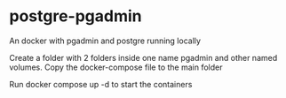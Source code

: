 # postgre-pgadmin

An docker with pgadmin and postgre running locally

Create a folder with 2 folders inside one name pgadmin and other named volumes.
Copy the docker-compose file to the main folder

Run docker compose up -d to start the containers
